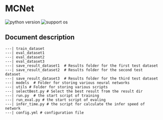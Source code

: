 # MCNet

![python version](https://img.shields.io/badge/python-3.7+-orange.svg)
![support os](https://img.shields.io/badge/os-linux-yellow.svg)

## Document description

```
---| train_dataset
---| eval_dataset1
---| eval_dataset2
---| eval_dataset3
---| save_result_dataset1  # Results folder for the first test dataset
---| save_result_dataset2  # Results folder for the second test dataset
---| save_result_dataset3  # Results folder for the third test dataset
---| models  # Folder for storing various neural networks
---| utils # Folder for storing various scripts
---| selectBest.py # Select the best result from the result dir
---| run.py  # the start script of training
---| run_eval.py # the start script of evaling
---| infer_time.py # the script for calculate the infer speed of network
---| config.yml # configuration file
```

